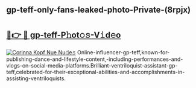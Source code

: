 ## gp-teff-only-fans​-leaked-photo​-Private-(8rpjx)


# <h2><a href="https://mediaupload.pro?title=gp-teff&ref=git">🔗👉 🔴 gp-teff-P𝚑ot𝚘𝚜-V𝚒d𝚎o</a></h2>

[![Corinna Kopf Nue Nu𝚍e𝚜](https://i.imgur.com/0qMVB7G.gif)](https://mediaupload.pro?title=gp-teff&ref=git)
Online-influencer-gp-teff,known-for-publishing-dance-and-lifestyle-content,-including-performances-and-vlogs-on-social-media-platforms.Brilliant-ventriloquist-assistant-gp-teff,celebrated-for-their-exceptional-abilities-and-accomplishments-in-assisting-ventriloquists.  